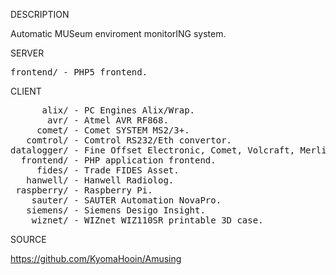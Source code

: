
DESCRIPTION

Automatic MUSeum enviroment monitorING system.

SERVER
<pre>
frontend/ - PHP5 frontend.
</pre>
CLIENT
<pre>
      alix/ - PC Engines Alix/Wrap.
       avr/ - Atmel AVR RF868. 
     comet/ - Comet SYSTEM MS2/3+.
   comtrol/ - Comtrol RS232/Eth convertor.
datalogger/ - Fine Offset Electronic, Comet, Volcraft, Merlin.
  frontend/ - PHP application frontend.
     fides/ - Trade FIDES Asset.
   hanwell/ - Hanwell Radiolog.
 raspberry/ - Raspberry Pi.
    sauter/ - SAUTER Automation NovaPro.
   siemens/ - Siemens Desigo Insight.
    wiznet/ - WIZnet WIZ110SR printable 3D case.
</pre>
SOURCE

https://github.com/KyomaHooin/Amusing

